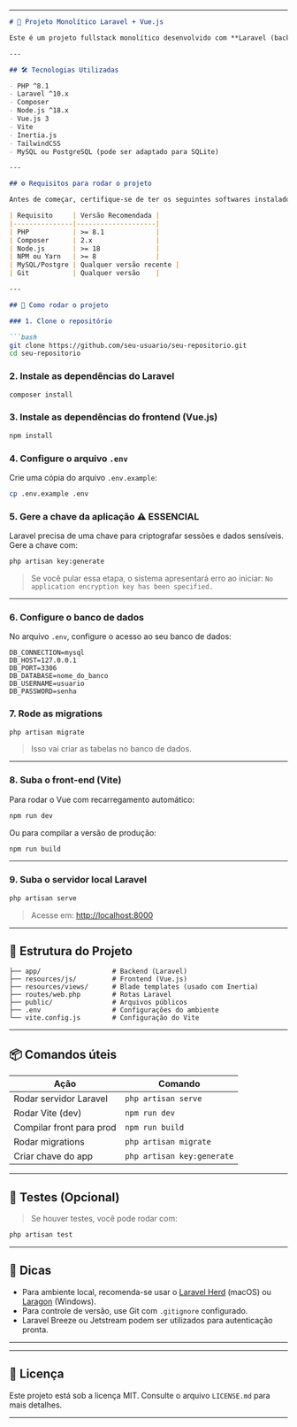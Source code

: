 
---

````markdown
# 🧱 Projeto Monolítico Laravel + Vue.js

Este é um projeto fullstack monolítico desenvolvido com **Laravel (backend)** e **Vue.js (frontend)**, estruturado para funcionar em um único repositório e ambiente. A stack foi organizada utilizando o Inertia.js, o que permite a integração entre Vue e Laravel sem necessidade de API REST tradicional.

---

## 🛠️ Tecnologias Utilizadas

- PHP ^8.1
- Laravel ^10.x
- Composer
- Node.js ^18.x
- Vue.js 3
- Vite
- Inertia.js
- TailwindCSS
- MySQL ou PostgreSQL (pode ser adaptado para SQLite)

---

## ⚙️ Requisitos para rodar o projeto

Antes de começar, certifique-se de ter os seguintes softwares instalados:

| Requisito     | Versão Recomendada |
|---------------|--------------------|
| PHP           | >= 8.1             |
| Composer      | 2.x                |
| Node.js       | >= 18              |
| NPM ou Yarn   | >= 8               |
| MySQL/Postgre | Qualquer versão recente |
| Git           | Qualquer versão    |

---

## 🚀 Como rodar o projeto

### 1. Clone o repositório

```bash
git clone https://github.com/seu-usuario/seu-repositorio.git
cd seu-repositorio
````

### 2. Instale as dependências do Laravel

```bash
composer install
```

### 3. Instale as dependências do frontend (Vue.js)

```bash
npm install
```

### 4. Configure o arquivo `.env`

Crie uma cópia do arquivo `.env.example`:

```bash
cp .env.example .env
```

### 5. Gere a chave da aplicação ⚠️ **ESSENCIAL**

Laravel precisa de uma chave para criptografar sessões e dados sensíveis. Gere a chave com:

```bash
php artisan key:generate
```

> Se você pular essa etapa, o sistema apresentará erro ao iniciar: `No application encryption key has been specified.`

---

### 6. Configure o banco de dados

No arquivo `.env`, configure o acesso ao seu banco de dados:

```
DB_CONNECTION=mysql
DB_HOST=127.0.0.1
DB_PORT=3306
DB_DATABASE=nome_do_banco
DB_USERNAME=usuario
DB_PASSWORD=senha
```

### 7. Rode as migrations

```bash
php artisan migrate
```

> Isso vai criar as tabelas no banco de dados.

---

### 8. Suba o front-end (Vite)

Para rodar o Vue com recarregamento automático:

```bash
npm run dev
```

Ou para compilar a versão de produção:

```bash
npm run build
```

---

### 9. Suba o servidor local Laravel

```bash
php artisan serve
```

> Acesse em: [http://localhost:8000](http://localhost:8000)

---

## 📁 Estrutura do Projeto

```
├── app/                  # Backend (Laravel)
├── resources/js/         # Frontend (Vue.js)
├── resources/views/      # Blade templates (usado com Inertia)
├── routes/web.php        # Rotas Laravel
├── public/               # Arquivos públicos
├── .env                  # Configurações do ambiente
└── vite.config.js        # Configuração do Vite
```

---

## 📦 Comandos úteis

| Ação                     | Comando                    |
| ------------------------ | -------------------------- |
| Rodar servidor Laravel   | `php artisan serve`        |
| Rodar Vite (dev)         | `npm run dev`              |
| Compilar front para prod | `npm run build`            |
| Rodar migrations         | `php artisan migrate`      |
| Criar chave do app       | `php artisan key:generate` |

---

## 🧪 Testes (Opcional)

> Se houver testes, você pode rodar com:

```bash
php artisan test
```

---

## 🧃 Dicas

* Para ambiente local, recomenda-se usar o [Laravel Herd](https://herd.laravel.com/) (macOS) ou [Laragon](https://laragon.org/) (Windows).
* Para controle de versão, use Git com `.gitignore` configurado.
* Laravel Breeze ou Jetstream podem ser utilizados para autenticação pronta.

---

 

---

## 📝 Licença

Este projeto está sob a licença MIT. Consulte o arquivo `LICENSE.md` para mais detalhes.

---

